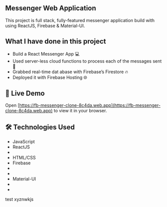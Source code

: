 ## Messenger Web Application 

This project is full stack, fully-featured messenger application build with using ReactJS, Firebase & Material-UI.

            
## What I have done in this project

- Build a React Messenger App 💻
- Used server-less cloud functions to process each of the messages sent 🚀
- Grabbed real-time dat abase with Firebase’s Firestore 🔥
- Deployed it with Firebase Hosting 🌐

## 🚀 Live Demo

Open [https://fb-messenger-clone-8c4da.web.app](https://fb-messenger-clone-8c4da.web.app) to view it in your browser.
    
## 🛠 Technologies Used 
        
        
- JavaScript
- ReactJS
-   
- HTML/CSS
- Firebase
- 
- 
- Material-UI
- 
- 











test
xyznwkjs


